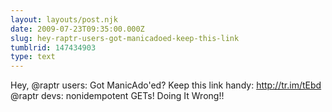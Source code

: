 ```yaml
---
layout: layouts/post.njk
date: 2009-07-23T09:35:00.000Z
slug: hey-raptr-users-got-manicadoed-keep-this-link
tumblrid: 147434903
type: text
---
```

<p>Hey, @raptr users: Got ManicAdo'ed? Keep this link handy: <a href="http://tr.im/tEbd">http://tr.im/tEbd</a> @raptr devs: nonidempotent GETs! Doing It Wrong!!</p>
